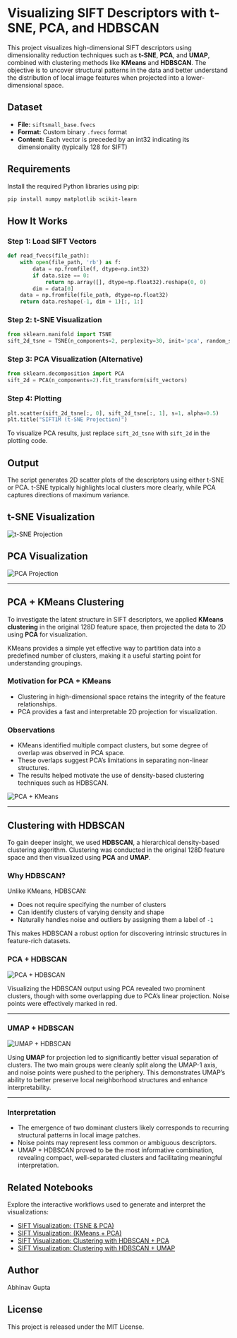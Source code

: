 # Visualizing SIFT Descriptors with t-SNE, PCA, and HDBSCAN

This project visualizes high-dimensional SIFT descriptors using dimensionality reduction techniques such as **t-SNE**, **PCA**, and **UMAP**, combined with clustering methods like **KMeans** and **HDBSCAN**. The objective is to uncover structural patterns in the data and better understand the distribution of local image features when projected into a lower-dimensional space.

## Dataset

* **File:** `siftsmall_base.fvecs`
* **Format:** Custom binary `.fvecs` format
* **Content:** Each vector is preceded by an int32 indicating its dimensionality (typically 128 for SIFT)

## Requirements

Install the required Python libraries using pip:

```bash
pip install numpy matplotlib scikit-learn
```

## How It Works

### Step 1: Load SIFT Vectors

```python
def read_fvecs(file_path):
    with open(file_path, 'rb') as f:
        data = np.fromfile(f, dtype=np.int32)
        if data.size == 0:
            return np.array([], dtype=np.float32).reshape(0, 0)
        dim = data[0]
    data = np.fromfile(file_path, dtype=np.float32)
    return data.reshape(-1, dim + 1)[:, 1:]
```

### Step 2: t-SNE Visualization

```python
from sklearn.manifold import TSNE
sift_2d_tsne = TSNE(n_components=2, perplexity=30, init='pca', random_state=42).fit_transform(sift_vectors)
```

### Step 3: PCA Visualization (Alternative)

```python
from sklearn.decomposition import PCA
sift_2d = PCA(n_components=2).fit_transform(sift_vectors)
```

### Step 4: Plotting

```python
plt.scatter(sift_2d_tsne[:, 0], sift_2d_tsne[:, 1], s=1, alpha=0.5)
plt.title("SIFT1M (t-SNE Projection)")
```

To visualize PCA results, just replace `sift_2d_tsne` with `sift_2d` in the plotting code.

## Output

The script generates 2D scatter plots of the descriptors using either t-SNE or PCA. t-SNE typically highlights local clusters more clearly, while PCA captures directions of maximum variance.

## t-SNE Visualization

![t-SNE Projection](../images/tsne_projection.png)

## PCA Visualization

![PCA Projection](../images/pca_projection.png)

---

## PCA + KMeans Clustering

To investigate the latent structure in SIFT descriptors, we applied **KMeans clustering** in the original 128D feature space, then projected the data to 2D using **PCA** for visualization.

KMeans provides a simple yet effective way to partition data into a predefined number of clusters, making it a useful starting point for understanding groupings.

### Motivation for PCA + KMeans

* Clustering in high-dimensional space retains the integrity of the feature relationships.
* PCA provides a fast and interpretable 2D projection for visualization.

### Observations

* KMeans identified multiple compact clusters, but some degree of overlap was observed in PCA space.
* These overlaps suggest PCA’s limitations in separating non-linear structures.
* The results helped motivate the use of density-based clustering techniques such as HDBSCAN.

![PCA + KMeans](../images/pca_kmeans_clusters.png)

---

## Clustering with HDBSCAN

To gain deeper insight, we used **HDBSCAN**, a hierarchical density-based clustering algorithm. Clustering was conducted in the original 128D feature space and then visualized using **PCA** and **UMAP**.

### Why HDBSCAN?

Unlike KMeans, HDBSCAN:

* Does not require specifying the number of clusters
* Can identify clusters of varying density and shape
* Naturally handles noise and outliers by assigning them a label of `-1`

This makes HDBSCAN a robust option for discovering intrinsic structures in feature-rich datasets.

### PCA + HDBSCAN

![PCA + HDBSCAN](../images/sift_hdbscan_clusters.png)

Visualizing the HDBSCAN output using PCA revealed two prominent clusters, though with some overlapping due to PCA’s linear projection. Noise points were effectively marked in red.

---

### UMAP + HDBSCAN

![UMAP + HDBSCAN](../images/umap_hdbscan_clusters.png)

Using **UMAP** for projection led to significantly better visual separation of clusters. The two main groups were cleanly split along the UMAP-1 axis, and noise points were pushed to the periphery. This demonstrates UMAP’s ability to better preserve local neighborhood structures and enhance interpretability.

---

### Interpretation

* The emergence of two dominant clusters likely corresponds to recurring structural patterns in local image patches.
* Noise points may represent less common or ambiguous descriptors.
* UMAP + HDBSCAN proved to be the most informative combination, revealing compact, well-separated clusters and facilitating meaningful interpretation.

## Related Notebooks

Explore the interactive workflows used to generate and interpret the visualizations:

* [SIFT Visualization: (TSNE & PCA)](../experiments/notebooks/visualize_sift_tsne_pca.ipynb)
* [SIFT Visualization: (KMeans + PCA)](../experiments/notebooks/visualize_sift_knn_pca_clustering.ipynb)
* [SIFT Visualization: Clustering with HDBSCAN + PCA](../experiments/notebooks/hdbscan_pca_clustering.ipynb)
* [SIFT Visualization: Clustering with HDBSCAN + UMAP](../experiments/notebooks/hdbscan_umap_clustering.ipynb)

## Author

Abhinav Gupta


## License

This project is released under the MIT License.
